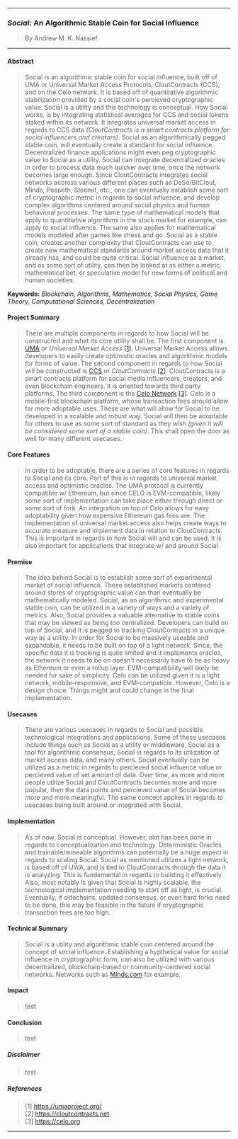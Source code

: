 ___
### *Social:* An Algorithmic Stable Coin for Social Influence
> By Andrew M. K. Nassief
___

#### Abstract
> Social is an algorithmic stable coin for social influence, built off of UMA or Universal Market Access Protocols, CloutContracts (CCS), and on the Celo network. It is based off of quantitative algorithmic stabilization provided by a social coin's percieved cryptographic value. Social is a utility and this technology is conceptual. How Social works, is by integrating statistical averages for CCS and social tokens staked within its network. It integrates universal market access in regards to CCS data *(CloutContracts is a smart contracts platform for social influencers and creators)*. Social as an algorithmically pegged stable coin, will eventually create a standard for social influence. Decentralized finance applications might even peg cryptographic value to Social as a utility. Social can integrate decentralized oracles in order to process data much quicker over time, once the network becomes large enough. Since CloutContracts integrates social networks accross various different places such as DeSo/BitClout, Minds, Peepeth, Steemit, etc., one can eventually establish some sort of cryptographic metric in regards to social influence, and develop complex algorithms centered around social physics and human behavioral processes. The same type of mathematical models that apply to quantitiative algorithms in the stock market for example, can apply to social influence. The same also applies for mathematical models modeled after games like chess and go. Social as a stable coin, creates another complexity that CloutContracts can use to create new mathematical standards around market access data that it already has, and could be quite critical. Social influence as a market, and as some sort of utility, can then be looked at as either a metric, mathematical bet, or speculative model for new forms of political and human societies.

**Keywords:** *Blockchain, Algorithms, Mathematics, Social Physics, Game Theory, Computational Sciences, Decentralization*

#### Project Summary
> There are multiple components in regards to how Social will be constructed and what its core utility shall be. The first component is [UMA](https://umaproject.org/) or *Universal Market Access* [[1]](https://umaproject.org/). Universal Market Access allows developers to easily create optimistic oracles and algorithmic models for forms of value. The second component in regards to how Social will be constructed is [CCS](https://cloutcontracts.net) or *CloutContracts* [[2]](https://cloutcontracts.net). CloutContracts is a smart contracts platform for social media influencers, creators, and even blockchain engineers. It is oriented towards third party platforms. The third component is the [Celo Network](https://celo.org/) [[3]](https://celo.org/). Celo is a mobile-first blockchain platform, whose transaction fees should allow for more adoptable uses. These are what will allow for Social to be developed in a scalable and robust way. Social will then be adoptable for others to use as some sort of standard as they wish *(given it will be considered some sort of a stable coin)*. This shall open the door as well for many different usecases.

#### Core Features
> In order to be adoptable, there are a series of core features in regards to Social and its core. Part of this is in regards to universal market access and optimistic oracles. The UMA protocol is currently compatible w/ Ethereum, but since CELO is EVM-compatible, likely some sort of implementation can take place either through direct or some sort of fork. An integration on top of Celo allows for easy adoptability given how expensive Ethereum gas fees are. The implementation of universal market access also helps create ways to accurate measure and implement data in relation to CloutContracts. This is important in regards to how Social will and can be used. It is also important for applications that integrate w/ and around Social.

#### Premise
> The idea behind Social is to establish some sort of experimental market of social influence. These established markets centered around stores of cryptographic value can than eventually be mathematically modeled. Social, as an algorithmic and experimental stable coin, can be utilized in a variety of ways and a variety of metrics. Also, Social provides a valuable alternative to stable coins that may be viewed as being too centralized. Developers can build on top of Social, and it is pegged to tracking CloutContracts in a unique way as a utility. In order for Social to be massively useable and expandable, it needs to be built on top of a light network. Since, the specific data it is tracking is quite limited and it implements oracles, the network it needs to be on doesn't necessarily have to be as heavy as Ethereum or even a rollup layer. EVM-compatibility will likely be needed for sake of simplicity. Celo can be utilized given it is a light network, mobile-responsive, and EVM-compatible. However, Celo is a design choice. Things might and could change in the final implementation.

#### Usecases
> There are various usecases in regards to Social and possible technological integrations and applications. Some of these usecases include things such as Social as a utility or middleware, Social as a tool for algorithmic consensus, Social in regards to its utilization of market access data, and many others. Social eventually can be utilized as a metric in regards to percieved social influence value or percieved value of set amount of data. Over time, as more and more people utilize Social and CloutContracts becomes more and more popular, then the data points and percieved value of Social becomes more and more meaningful. The same concept applies in regards to usecases being built around or integrated with Social.

#### Implementation
> As of now, Social is conceptual. However, alot has been done in regards to conceptualization and technology. Deterministic Oracles and trainable/mineable algorithms can potentially be a huge aspect in regards to scaling Social. Social as mentioned utilizes a light network, is based off of UWA, and is tied to CloutContracts through the data it is analyzing. This is fundemental in regards to building it effectively. Also, most notably is given that Social is highly scalable, the technological implementation needing to start off as light, is crucial. Eventually, if sidechains, updated consensus, or even hard forks need to be done, this may be feasible in the future if cryptographic transaction fees are too high.

#### Technical Summary
> Social is a utility and algorithmic stable coin centered around the concept of social influence. Establishing a hypthetical value for social influence in cryptographic form, can also be utilized with various decentralized, blockchain-based or community-centered social networks. Networks such as [Minds.com](https://minds.com) for example, 

#### Impact
> test

#### Conclusion
> test

##### Disclaimer
> *test*

##### References
> [1] https://umaproject.org/ \
> [2] https://cloutcontracts.net \
> [3] https://celo.org

___
